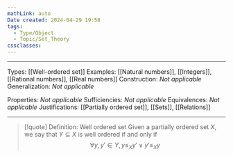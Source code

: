 ```yaml
---
mathLink: auto
Date created: 2024-04-29 19:58
tags:
  - Type/Object
  - Topic/Set_Theory
cssclasses:
---
```


---  

Types: [[Well-ordered set]]
Examples: [[Natural numbers]], [[Integers]], [[Rational numbers]], [[Real numbers]]
Construction: _Not applicable_
Generalization: _Not applicable_

Properties: _Not applicable_
Sufficiencies: _Not applicable_
Equivalences: _Not applicable_
Justifications: [[Partially ordered set]], [[Sets]], [[Relations]]

---

> [!quote] Definition: Well ordered set
> Given a partially ordered set $X$, we say that $Y\subseteq X$ is well ordered if and only if $$ \forall y,y'\in Y, y\leq_{X}y' \lor y'\leq_{X}y $$



